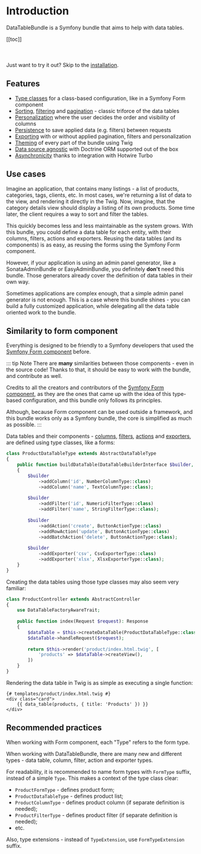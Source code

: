# Introduction

DataTableBundle is a Symfony bundle that aims to help with data tables.

[[toc]]

<div class="tip custom-block" style="padding-top: 8px; margin-top: 30px;">

Just want to try it out? Skip to the [installation](installation.md).

</div>

## Features

- [Type classes](#similarity-to-form-component) for a class-based configuration, like in a Symfony Form component
- [Sorting](features/sorting.md), [filtering](features/filtering.md) and [pagination](features/pagination.md) - classic triforce of the data tables
- [Personalization](features/personalization.md) where the user decides the order and visibility of columns
- [Persistence](features/persistence.md) to save applied data (e.g. filters) between requests
- [Exporting](features/exporting.md) with or without applied pagination, filters and personalization 
- [Theming](features/theming.md) of every part of the bundle using Twig
- [Data source agnostic](features/extensibility.md) with Doctrine ORM supported out of the box
- [Asynchronicity](features/asynchronicity.md) thanks to integration with Hotwire Turbo

## Use cases

Imagine an application, that contains many listings - a list of products, categories, tags, clients, etc.
In most cases, we're returning a list of data to the view, and rendering it directly in the Twig.
Now, imagine, that the category details view should display a listing of its own products.
Some time later, the client requires a way to sort and filter the tables. 

This quickly becomes less and less maintainable as the system grows.
With this bundle, you could define a data table for each entity, with their columns, filters, actions and exporters.
Reusing the data tables (and its components) is as easy, as reusing the forms using the Symfony Form component.

However, if your application is using an admin panel generator, like a SonataAdminBundle or EasyAdminBundle, you definitely **don't** need this bundle.
Those generators already cover the definition of data tables in their own way.

Sometimes applications are complex enough, that a simple admin panel generator is not enough.
This is a case where this bundle shines - you can build a fully customized application, while delegating all the data table oriented work to the bundle.

## Similarity to form component

Everything is designed to be friendly to a Symfony developers that used the [Symfony Form component](https://github.com/symfony/form/) before.

::: tip Note
There are **many** similarities between those components - even in the source code!
Thanks to that, it should be easy to work with the bundle, and contribute as well.

Credits to all the creators and contributors of the [Symfony Form component](https://github.com/symfony/form/),
as they are the ones that came up with the idea of this type-based configuration, and this bundle only follows its principles.

Although, because Form component can be used outside a framework, and this bundle works only as a Symfony bundle,
the core is simplified as much as possible.
::: 

Data tables and their components - [columns](components/columns.md), [filters](components/filters.md), [actions](components/actions.md) and [exporters](components/exporters.md), are defined using type classes, like a forms:

```php
class ProductDataTableType extends AbstractDataTableType
{
    public function buildDataTable(DataTableBuilderInterface $builder, array $options): void
    {
        $builder
            ->addColumn('id', NumberColumnType::class)
            ->addColumn('name', TextColumnType::class);
        
        $builder
            ->addFilter('id', NumericFilterType::class)
            ->addFilter('name', StringFilterType::class);
        
        $builder    
            ->addAction('create', ButtonActionType::class)
            ->addRowAction('update', ButtonActionType::class)
            ->addBatchAction('delete', ButtonActionType::class);
        
        $builder
            ->addExporter('csv', CsvExporterType::class)
            ->addExporter('xlsx', XlsxExporterType::class);
    }
}
```

Creating the data tables using those type classes may also seem very familiar:

```php
class ProductController extends AbstractController
{
    use DataTableFactoryAwareTrait;
    
    public function index(Request $request): Response
    {
        $dataTable = $this->createDataTable(ProductDataTableType::class, $query);
        $dataTable->handleRequest($request);
        
        return $this->render('product/index.html.twig', [
            'products' => $dataTable->createView(),
        ])
    }
}
```

Rendering the data table in Twig is as simple as executing a single function:

```twig
{# templates/product/index.html.twig #}
<div class="card">
    {{ data_table(products, { title: 'Products' }) }}
</div>
```

## Recommended practices

When working with Form component, each "Type" refers to the form type.

When working with DataTableBundle, there are many new and different types - data table, column, filter, action and exporter types.

For readability, it is recommended to name form types with `FormType` suffix, instead of a simple `Type`. 
This makes a context of the type class clear:

- `ProductFormType` - defines product form; 
- `ProductDataTableType` - defines product list; 
- `ProductColumnType` - defines product column (if separate definition is needed);
- `ProductFilterType` - defines product filter (if separate definition is needed);
- etc.

Also, type extensions - instead of `TypeExtension`, use `FormTypeExtension` suffix.
